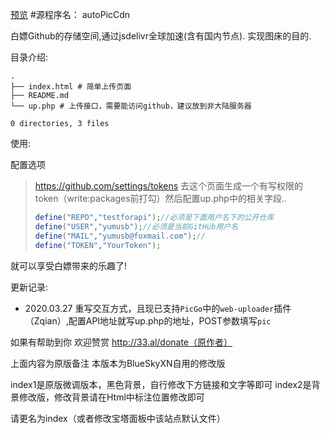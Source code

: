 [预览](https://yuwengeng.github.io/GitHub-FigureBed/index1.html)
#源程序名： autoPicCdn 

白嫖Github的存储空间,通过jsdelivr全球加速(含有国内节点). 实现图床的目的.

目录介绍:

```
.
├── index.html # 简单上传页面
├── README.md 
└── up.php # 上传接口，需要能访问github，建议放到非大陆服务器

0 directories, 3 files

```

使用:

配置选项

> https://github.com/settings/tokens 去这个页面生成一个有写权限的token（write:packages前打勾）然后配置up.php中的相关字段..
> ```php
> define("REPO","testforapi");//必须是下面用户名下的公开仓库
> define("USER","yumusb");//必须是当前GitHub用户名
> define("MAIL","yumusb@foxmail.com");//
> define("TOKEN","YourToken");
> ```
就可以享受白嫖带来的乐趣了!  

更新记录:
+ 2020.03.27 重写交互方式，且现已支持`PicGo`中的`web-uploader`插件（Zqian）,配置API地址就写up.php的地址，POST参数填写`pic`

如果有帮助到你 欢迎赞赏 http://33.al/donate（原作者）

上面内容为原版备注
本版本为BlueSkyXN自用的修改版

index1是原版微调版本，黑色背景，自行修改下方链接和文字等即可
index2是背景修改版，修改背景请在Html中标注位置修改即可

请更名为index（或者修改宝塔面板中该站点默认文件）

